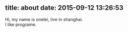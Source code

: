 title: about
date: 2015-09-12 13:26:53
---
Hi, my name is onelei, live in shanghai.   
I like programe. 